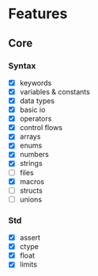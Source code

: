 # Features

## Core

### Syntax

- [x] keywords
- [x] variables & constants
- [x] data types
- [x] basic io
- [x] operators
- [x] control flows
- [x] arrays
- [x] enums
- [x] numbers
- [x] strings
- [ ] files
- [x] macros
- [ ] structs
- [ ] unions

### Std

- [x] assert
- [x] ctype
- [x] float
- [x] limits
